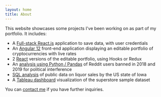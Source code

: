 ```yaml
---
layout: home
title: About
---
```



This website showcases some projects I've been working on as part of my portfolio. It includes:

- A [Full-stack React.js](webdev.html) application to save data, with user credentials
-  An [Angular 12](angular.html) front-end application displaying an editable portfolio of cryptocurrencies with live rates
- 2 [React](react.html) versions of the editable portfolio, using Hooks or Redux 
- An [analysis using Python / Pandas](python.html) of Reddit users banned in 2018 and 2019 for political interference
- [SQL analysis](SQL.html) of public data on liquor sales by the US state of Iowa
- A [Tableau dashboard](tableau.html) visualization of the superstore sample dataset 

You can [contact me](contact.html) if you have further inquiries.
